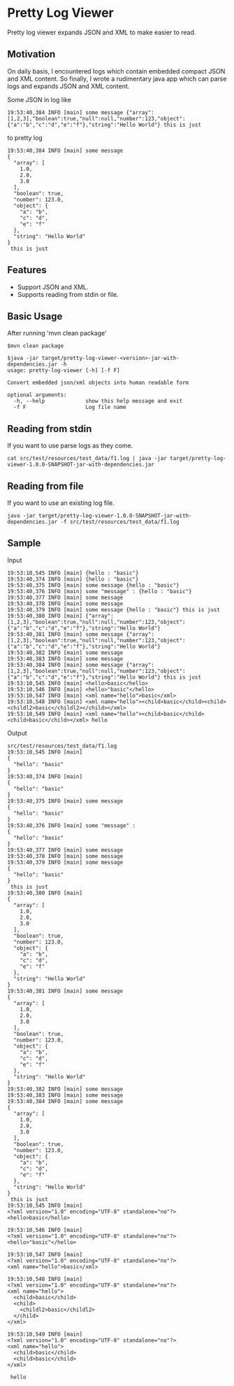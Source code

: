 Pretty Log Viewer
===================

Pretty log viewer expands JSON and XML to make easier to read.

Motivation
----------

On daily basis, I encountered logs which contain embedded compact JSON and XML content. So finally, I wrote a 
rudimentary java app which can parse logs and expands JSON and XML content.

Some JSON in log like

```text
19:53:40,384 INFO [main] some message {"array":[1,2,3],"boolean":true,"null":null,"number":123,"object":{"a":"b","c":"d","e":"f"},"string":"Hello World"} this is just
```

to pretty log

```text
19:53:40,384 INFO [main] some message 
{
  "array": [
    1.0,
    2.0,
    3.0
  ],
  "boolean": true,
  "number": 123.0,
  "object": {
    "a": "b",
    "c": "d",
    "e": "f"
  },
  "string": "Hello World"
}
 this is just
 ```


Features
--------

 * Support JSON and XML.
 * Supports reading from stdin or file.
 
Basic Usage
-----------

After running 'mvn clean package'

```text
$mvn clean package

$java -jar target/pretty-log-viewer-<version>-jar-with-dependencies.jar -h
usage: pretty-log-viewer [-h] [-f F]

Convert embedded json/xml objects into human readable form

optional arguments:
  -h, --help             show this help message and exit
  -f F                   Log file name
```

Reading from stdin
------------------

If you want to use parse logs as they come.

```text
cat src/test/resources/test_data/f1.log | java -jar target/pretty-log-viewer-1.0.0-SNAPSHOT-jar-with-dependencies.jar
```

Reading from file
------------------

If you want to use an existing log file.

```text
java -jar target/pretty-log-viewer-1.0.0-SNAPSHOT-jar-with-dependencies.jar -f src/test/resources/test_data/f1.log
```

Sample
------

Input

```text
19:53:10,545 INFO [main] {hello : "basic"}
19:53:40,374 INFO [main] {hello : "basic"}
19:53:40,375 INFO [main] some message {hello : "basic"}
19:53:40,376 INFO [main] some "message" : {hello : "basic"}
19:53:40,377 INFO [main] some message
19:53:40,378 INFO [main] some message
19:53:40,379 INFO [main] some message {hello : "basic"} this is just
19:53:40,380 INFO [main] {"array":[1,2,3],"boolean":true,"null":null,"number":123,"object":{"a":"b","c":"d","e":"f"},"string":"Hello World"}
19:53:40,381 INFO [main] some message {"array":[1,2,3],"boolean":true,"null":null,"number":123,"object":{"a":"b","c":"d","e":"f"},"string":"Hello World"}
19:53:40,382 INFO [main] some message
19:53:40,383 INFO [main] some message
19:53:40,384 INFO [main] some message {"array":[1,2,3],"boolean":true,"null":null,"number":123,"object":{"a":"b","c":"d","e":"f"},"string":"Hello World"} this is just
19:53:10,545 INFO [main] <hello>basic</hello>
19:53:10,546 INFO [main] <hello>"basic"</hello>
19:53:10,547 INFO [main] <xml name="hello">basic</xml>
19:53:10,548 INFO [main] <xml name="hello"><child>basic</child><child><childl2>basic</childl2></child></xml>
19:53:10,549 INFO [main] <xml name="hello"><child>basic</child><child>basic</child></xml> hello
```

Output

```text
src/test/resources/test_data/f1.log
19:53:10,545 INFO [main] 
{
  "hello": "basic"
}
19:53:40,374 INFO [main] 
{
  "hello": "basic"
}
19:53:40,375 INFO [main] some message 
{
  "hello": "basic"
}
19:53:40,376 INFO [main] some "message" : 
{
  "hello": "basic"
}
19:53:40,377 INFO [main] some message
19:53:40,378 INFO [main] some message
19:53:40,379 INFO [main] some message 
{
  "hello": "basic"
}
 this is just
19:53:40,380 INFO [main] 
{
  "array": [
    1.0,
    2.0,
    3.0
  ],
  "boolean": true,
  "number": 123.0,
  "object": {
    "a": "b",
    "c": "d",
    "e": "f"
  },
  "string": "Hello World"
}
19:53:40,381 INFO [main] some message 
{
  "array": [
    1.0,
    2.0,
    3.0
  ],
  "boolean": true,
  "number": 123.0,
  "object": {
    "a": "b",
    "c": "d",
    "e": "f"
  },
  "string": "Hello World"
}
19:53:40,382 INFO [main] some message
19:53:40,383 INFO [main] some message
19:53:40,384 INFO [main] some message 
{
  "array": [
    1.0,
    2.0,
    3.0
  ],
  "boolean": true,
  "number": 123.0,
  "object": {
    "a": "b",
    "c": "d",
    "e": "f"
  },
  "string": "Hello World"
}
 this is just
19:53:10,545 INFO [main] 
<?xml version="1.0" encoding="UTF-8" standalone="no"?>
<hello>basic</hello>

19:53:10,546 INFO [main] 
<?xml version="1.0" encoding="UTF-8" standalone="no"?>
<hello>"basic"</hello>

19:53:10,547 INFO [main] 
<?xml version="1.0" encoding="UTF-8" standalone="no"?>
<xml name="hello">basic</xml>

19:53:10,548 INFO [main] 
<?xml version="1.0" encoding="UTF-8" standalone="no"?>
<xml name="hello">
  <child>basic</child>
  <child>
    <childl2>basic</childl2>
  </child>
</xml>

19:53:10,549 INFO [main] 
<?xml version="1.0" encoding="UTF-8" standalone="no"?>
<xml name="hello">
  <child>basic</child>
  <child>basic</child>
</xml>

 hello
```
